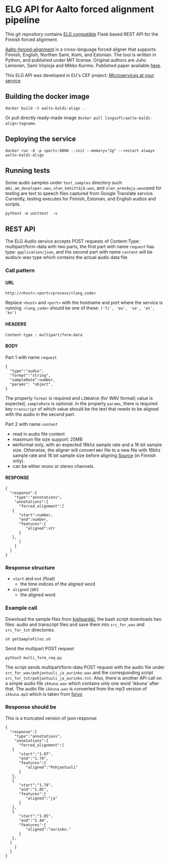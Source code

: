 # ELG API for Aalto forced alignment pipeline

This git repository contains [ELG compatible](https://european-language-grid.readthedocs.io/en/stable/all/A3_API/LTInternalAPI.html)  Flask based REST API for the Finnish forced alignment.

[Aalto-forced-alignment](https://github.com/aalto-speech/finnish-forced-alignment) is a cross-language forced aligner that supports Finnish, English, Northen Sami, Komi, and Estonian. The tool is written in Python, and published under MIT license.
Original authors are Juho Leinonen, Sami Virpioja and Mikko Kurimo. Published paper available [here](https://helda.helsinki.fi/handle/10138/330758).

This ELG API was developed in EU's CEF project: [Microservices at your service](https://www.lingsoft.fi/en/microservices-at-your-service-bridging-gap-between-nlp-research-and-industry)


## Building the docker image

```
docker build -t aalto-kaldi-align .
```

Or pull directly ready-made image `docker pull lingsoft/aalto-kaldi-align:tagname`.

## Deploying the service

```
docker run -d -p <port>:8000 --init --memory="2g" --restart always aalto-kaldi-align
```

## Running tests
Some audio samples under `test_samples` directory such as`i_am_developer.wav`, `olen_kehittäjä.wav`, and `olen_arendaja.wav`used for testing are text to speech files captured from Google Translate service. Currently, testing executes for Finnish, Estonian, and English audios and scripts.

```
python3 -m unittest  -v
```

## REST API
The ELG Audio service accepts POST requests of Content-Type: multipart/form-data with two parts, the first part with name `request` has type: `application/json`, and the second part with name `content` will be audio/x-wav type which contains the actual audio data file.

### Call pattern

#### URL

```
http://<host>:<port>/process/<lang_code>
```

Replace `<host>` and `<port>` with the hostname and port where the 
service is running. `<lang_code>` should be one of these: `('fi', 'en', 'se', 'et', 'kv')`

#### HEADERS

```
Content-type : multipart/form-data
```

#### BODY

Part 1 with name `request`
```
{
  "type":"audio",
  "format":"string",
  "sampleRate":number,
  "params": "object",
}
```

The property `format` is required and `LINEAR16` (for WAV format) value is expected, `sampleRate` is optional. In the property `params`, there is required key `transcript` of which value should be the text that needs to be aligned with the audio in the second part.

Part 2 with name `content`
- read in audio file content
- maximum file size support: 25MB
- `WAV`format only, with an expected 16khz sample rate and a 16 bit sample size. Otherwise, the aligner will convert `WAV` file to a new file with 16khz sample rate and 16 bit sample size before aligning [Source](https://www.kielipankki.fi/tuki/aalto-asr-automaattinen-puheentunnistin/) (in Finnish only).
- can be either mono or stereo channels.


#### RESPONSE

```
{
  "response":{
    "type":"annotations",
    "annotations":{
      "forced_alignment":[
   {
      "start":number,
      "end":number,
      "features":{
         "aligned":str
      }
   },
      ]
    }
  }
}
```

### Response structure

- `start` and `end` (float)
  - the time indices of the aligned word
- `aligned` (str)
  - the aligned word

### Example call

Download the sample files from [kielipankki](https://www.kielipankki.fi/tuki/aalto-asr-automaattinen-puheentunnistin/), the bash script downloads two files: audio and transcript files and save them into `src_for_wav` and `src_for_txt` directories.
```
sh getSampleFiles.sh
```

Send the multipart POST request
```
python3 multi_form_req.py
```

The script sends multipart/form-data POST request with the audio file under `src_for_wav/pohjantuuli_ja_aurinko.wav` and the corresponding script `src_for_txt/pohjantuuli_ja_aurinko.txt`. Also, there is another API call on a simple audio file `ikkuna.wav` which contains only one word 'ikkuna' after that. The audio file `ikkuna.wav` is converted from the mp3 version of `ikkuna.mp3` which is taken from [forvo](https://forvo.com/word/ikkuna/)

### Response should be

This is a truncated version of json response
```
{
  "response":{
    "type":"annotations",
    "annotations":{
      "forced_alignment":[
   {
      "start":"1.07",
      "end":"1.74",
      "features":{
         "aligned":"Pohjantuuli"
      }
   },
   {
      "start":"1.74",
      "end":"1.85",
      "features":{
         "aligned":"ja"
      }
   },
   {
      "start":"1.85",
      "end":"2.44",
      "features":{
         "aligned":"aurinko."
      }
   },
  ]
    }
  }
}
```

